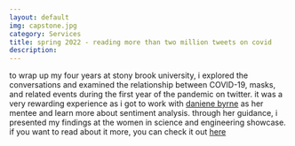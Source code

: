 ```yaml
---
layout: default
img: capstone.jpg
category: Services
title: spring 2022 - reading more than two million tweets on covid
description:
---
```

to wrap up my four years at stony brook university, i explored the conversations and examined the relationship between COVID-19, masks, and related events during the first year
of the pandemic on twitter. it was a very rewarding experience as i got to work with <a href="https://danienebyrne.wordpress.com/" target="_blank" rel="noopener noreferrer">daniene byrne</a> 
as her mentee and learn more about sentiment analysis. through her guidance, i presented my findings at the women in science and engineering showcase. 
if you want to read about it more, you can check it out <a href="MichelleTham WSE496 Covid Twitter Poster.pdf" target="_blank" rel="noopener noreferrer">here</a>
